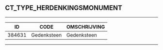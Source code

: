 ## CT_TYPE_HERDENKINGSMONUMENT

***

|ID                              	|CODE          	|OMSCHRIJVING|
|------                          	|----          	|-----    |
|384631|Gedenksteen|Gedenksteen|


***
